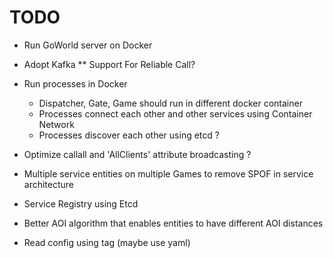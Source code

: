 # TODO

* Run GoWorld server on Docker

* Adopt Kafka
    ** Support For Reliable Call?

* Run processes in Docker
    * Dispatcher, Gate, Game should run in different docker container 
    * Processes connect each other and other services using Container Network
    * Processes discover each other using etcd ?

* Optimize callall and 'AllClients' attribute broadcasting ?

* Multiple service entities on multiple Games to remove SPOF in service architecture

* Service Registry using Etcd

* Better AOI algorithm that enables entities to have different AOI distances

* Read config using tag (maybe use yaml)

